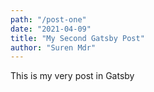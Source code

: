 ```yaml
---
path: "/post-one"
date: "2021-04-09"
title: "My Second Gatsby Post"
author: "Suren Mdr"
---
```


This is my very post in Gatsby
